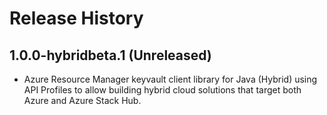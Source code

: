 # Release History

## 1.0.0-hybridbeta.1 (Unreleased)

- Azure Resource Manager keyvault client library for Java (Hybrid) using API Profiles to allow building hybrid cloud solutions
that target both Azure and Azure Stack Hub.
